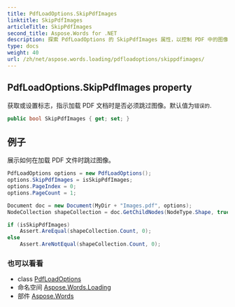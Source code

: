 ```yaml
---
title: PdfLoadOptions.SkipPdfImages
linktitle: SkipPdfImages
articleTitle: SkipPdfImages
second_title: Aspose.Words for .NET
description: 探索 PdfLoadOptions 的 SkipPdfImages 属性，以控制 PDF 中的图像加载。通过跳过图像来提高性能，从而加快文档处理速度。
type: docs
weight: 40
url: /zh/net/aspose.words.loading/pdfloadoptions/skippdfimages/
---
```

## PdfLoadOptions.SkipPdfImages property

获取或设置标志，指示加载 PDF 文档时是否必须跳过图像。默认值为`错误的`.

```csharp
public bool SkipPdfImages { get; set; }
```

## 例子

展示如何在加载 PDF 文件时跳过图像。

```csharp
PdfLoadOptions options = new PdfLoadOptions();
options.SkipPdfImages = isSkipPdfImages;
options.PageIndex = 0;
options.PageCount = 1;

Document doc = new Document(MyDir + "Images.pdf", options);
NodeCollection shapeCollection = doc.GetChildNodes(NodeType.Shape, true);

if (isSkipPdfImages)
    Assert.AreEqual(shapeCollection.Count, 0);
else
    Assert.AreNotEqual(shapeCollection.Count, 0);
```

### 也可以看看

* class [PdfLoadOptions](../)
* 命名空间 [Aspose.Words.Loading](../../../aspose.words.loading/)
* 部件 [Aspose.Words](../../../)
